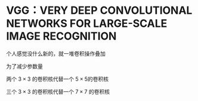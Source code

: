 # VGG：VERY DEEP CONVOLUTIONAL NETWORKS FOR LARGE-SCALE IMAGE RECOGNITION

个人感觉没什么新的，就一堆卷积操作叠加

为了减少参数量

两个 $3\times3$ 的卷积核代替一个 $5\times5$的卷积核

三个 $3\times3$ 的卷积核代替一个 $7\times7$ 的卷积核